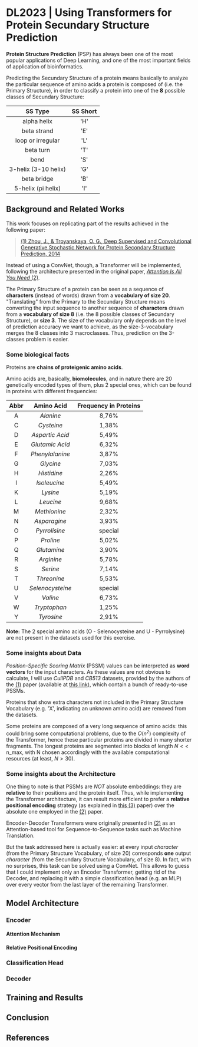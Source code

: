 # DL2023 | Using Transformers for Protein Secundary Structure Prediction

**Protein Structure Prediction** (PSP) has always been one of the most popular applications of Deep Learning, and one of the most important fields of application of bioinformatics.

Predicting the Secundary Structure of a protein means basically to analyze the particular sequence of amino acids a protein is composed of (i.e. the Primary Structure), in order to classify a protein into one of the **8** possible classes of Secundary Structure:

| SS Type     | SS Short    |
| :----: | :----: |
| alpha helix | 'H' |
| beta strand | 'E' |
| loop or irregular | 'L' |
| beta turn | 'T' |
| bend | 'S' |
| 3-helix (3-10 helix) | 'G' |
| beta bridge | 'B' |
| 5-helix (pi helix) | 'I' |

## Background and Related Works
This work focuses on replicating part of the results achieved in the following paper:
> [(1) Zhou, J., & Troyanskaya, O. G., Deep Supervised and Convolutional Generative Stochastic Network for Protein Secondary Structure Prediction, 2014](https://arxiv.org/abs/1403.1347)

Instead of using a ConvNet, though, a Transformer will be implemented, following the architecture presented in the original paper, [*Attention Is All You Need* (2)](https://arxiv.org/abs/1706.03762).

The Primary Structure of a protein can be seen as a sequence of **characters** (instead of words) drawn from a **vocabulary of size 20**. "Translating" from the Primary to the Secundary Structure means converting the input sequence to another sequence of **characters** drawn from a **vocabulary of size 8** (i.e. the 8 possible classes of Secundary Structure), or **size 3**.
The size of the vocabulary only depends on the level of prediction accuracy we want to achieve, as the size-3-vocabulary merges the 8 classes into 3 macroclasses. Thus, prediction on the 3-classes problem is easier.

### Some biological facts
Proteins are **chains of proteigenic amino acids**.

Amino acids are, basically, **biomolecules**, and in nature there are 20 genetically encoded types of them, plus 2 special ones, which can be found in proteins with different frequencies:

|Abbr|Amino Acid|Frequency in Proteins|
|:-:|:-:|:-:|
| A | *Alanine*| 8,76%|
| C | *Cysteine*| 1,38%|
| D | *Aspartic Acid*| 5,49%|
| E | *Glutamic Acid*| 6,32%|
| F | *Phenylalanine*| 3,87%|
| G | *Glycine*| 7,03%|
| H | *Histidine*| 2,26%|
| I | *Isoleucine*| 5,49%|
| K | *Lysine*| 5,19%|
| L | *Leucine*| 9,68%|
| M | *Methionine*| 2,32%|
| N | *Asparagine*| 3,93%|
| O | *Pyrrolisine*| special|
| P | *Proline*| 5,02%|
| Q | *Glutamine*| 3,90%|
| R | *Arginine*| 5,78%|
| S | *Serine*| 7,14%|
| T | *Threonine*| 5,53%|
| U | *Selenocysteine*| special|
| V | *Valine*| 6,73%|
| W | *Tryptophan*| 1,25%|
| Y | *Tyrosine*| 2,91%|

**Note:** The 2 special amino acids (O - Selenocysteine and U - Pyrrolysine) are not present in the datasets used for this exercise.

### Some insights about Data
*Position-Specific Scoring Matrix* (PSSM) values can be interpreted as **word vectors** for the input characters. As these values are not obvious to calculate, I will use *CullPDB* and *CB513* datasets, provided by the authors of the [(1)](https://arxiv.org/abs/1403.1347) paper (available at [this link](https://www.princeton.edu/~jzthree/datasets/ICML2014)), which contain a bunch of ready-to-use PSSMs.

Proteins that show extra characters not included in the Primary Structure Vocabulary (e.g. 'X', indicating an unknown amino acid) are removed from the datasets.

Some proteins are composed of a very long sequence of amino acids: this could bring some computational problems, due to the $O(n^2)$ complexity of the Transformer, hence these particular proteins are divided in many shorter fragments. The longest proteins are segmented into blocks of length $N <<$ n_max, with N chosen accordingly with the available computational resources (at least, $N > 30$).

### Some insights about the Architecture
One thing to note is that PSSMs are *NOT* absolute embeddings: they are **relative** to their positions and the protein itself. Thus, while implementing the Transformer architecture, it can result more efficient to prefer a **relative positional encoding** strategy (as explained in [this (3)](https://arxiv.org/abs/1803.02155) paper) over the absolute one employed in the [(2)](https://arxiv.org/abs/1706.03762) paper.

Encoder-Decoder Transformers were originally presented in [(2)](https://arxiv.org/abs/1706.03762) as an Attention-based tool for Sequence-to-Sequence tasks such as Machine Translation.

But the task addressed here is actually easier: at every input *character* (from the Primary Structure Vocabulary, of size 20) corresponds **one** output *character* (from the Secundary Structure Vocabulary, of size 8). In fact, with no surprises, this task can be solved using a ConvNet.
This allows to guess that I could implement only an Encoder Transformer, getting rid of the Decoder, and replacing it with a simple classification head (e.g. an MLP) over every vector from the last layer of the remaining Transformer.

## Model Architecture

### Encoder

#### Attention Mechanism

#### Relative Positional Encoding

### Classification Head

### Decoder

## Training and Results

## Conclusion

## References
